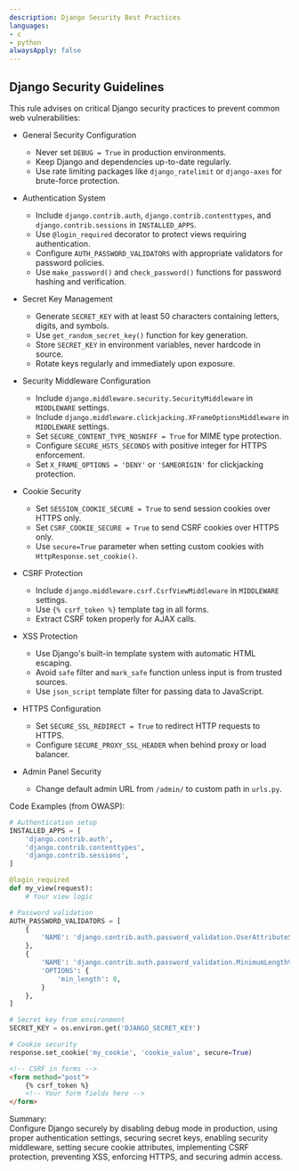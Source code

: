 ```yaml
---
description: Django Security Best Practices
languages:
- c
- python
alwaysApply: false
---
```


## Django Security Guidelines

This rule advises on critical Django security practices to prevent common web vulnerabilities:

- General Security Configuration
  - Never set `DEBUG = True` in production environments.
  - Keep Django and dependencies up-to-date regularly.
  - Use rate limiting packages like `django_ratelimit` or `django-axes` for brute-force protection.

- Authentication System
  - Include `django.contrib.auth`, `django.contrib.contenttypes`, and `django.contrib.sessions` in `INSTALLED_APPS`.
  - Use `@login_required` decorator to protect views requiring authentication.
  - Configure `AUTH_PASSWORD_VALIDATORS` with appropriate validators for password policies.
  - Use `make_password()` and `check_password()` functions for password hashing and verification.

- Secret Key Management
  - Generate `SECRET_KEY` with at least 50 characters containing letters, digits, and symbols.
  - Use `get_random_secret_key()` function for key generation.
  - Store `SECRET_KEY` in environment variables, never hardcode in source.
  - Rotate keys regularly and immediately upon exposure.

- Security Middleware Configuration
  - Include `django.middleware.security.SecurityMiddleware` in `MIDDLEWARE` settings.
  - Include `django.middleware.clickjacking.XFrameOptionsMiddleware` in `MIDDLEWARE` settings.
  - Set `SECURE_CONTENT_TYPE_NOSNIFF = True` for MIME type protection.
  - Configure `SECURE_HSTS_SECONDS` with positive integer for HTTPS enforcement.
  - Set `X_FRAME_OPTIONS = 'DENY'` or `'SAMEORIGIN'` for clickjacking protection.

- Cookie Security
  - Set `SESSION_COOKIE_SECURE = True` to send session cookies over HTTPS only.
  - Set `CSRF_COOKIE_SECURE = True` to send CSRF cookies over HTTPS only.
  - Use `secure=True` parameter when setting custom cookies with `HttpResponse.set_cookie()`.

- CSRF Protection
  - Include `django.middleware.csrf.CsrfViewMiddleware` in `MIDDLEWARE` settings.
  - Use `{% csrf_token %}` template tag in all forms.
  - Extract CSRF token properly for AJAX calls.

- XSS Protection
  - Use Django's built-in template system with automatic HTML escaping.
  - Avoid `safe` filter and `mark_safe` function unless input is from trusted sources.
  - Use `json_script` template filter for passing data to JavaScript.

- HTTPS Configuration
  - Set `SECURE_SSL_REDIRECT = True` to redirect HTTP requests to HTTPS.
  - Configure `SECURE_PROXY_SSL_HEADER` when behind proxy or load balancer.

- Admin Panel Security
  - Change default admin URL from `/admin/` to custom path in `urls.py`.

Code Examples (from OWASP):

```python
# Authentication setup
INSTALLED_APPS = [
    'django.contrib.auth',
    'django.contrib.contenttypes',
    'django.contrib.sessions',
]

@login_required
def my_view(request):
    # Your view logic

# Password validation
AUTH_PASSWORD_VALIDATORS = [
    {
        'NAME': 'django.contrib.auth.password_validation.UserAttributeSimilarityValidator',
    },
    {
        'NAME': 'django.contrib.auth.password_validation.MinimumLengthValidator',
        'OPTIONS': {
            'min_length': 8,
        }
    },
]

# Secret key from environment
SECRET_KEY = os.environ.get('DJANGO_SECRET_KEY')

# Cookie security
response.set_cookie('my_cookie', 'cookie_value', secure=True)
```

```html
<!-- CSRF in forms -->
<form method="post">
    {% csrf_token %}
    <!-- Your form fields here -->
</form>
```

Summary:  
Configure Django securely by disabling debug mode in production, using proper authentication settings, securing secret keys, enabling security middleware, setting secure cookie attributes, implementing CSRF protection, preventing XSS, enforcing HTTPS, and securing admin access.